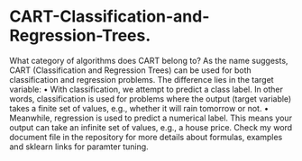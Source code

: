 # CART-Classification-and-Regression-Trees.
What category of algorithms does CART belong to?
As the name suggests, CART (Classification and Regression Trees) can be used for both classification and regression problems. The difference lies in the target variable:
•	With classification, we attempt to predict a class label. In other words, classification is used for problems where the output (target variable) takes a finite set of values, e.g., whether it will rain tomorrow or not.
•	Meanwhile, regression is used to predict a numerical label. This means your output can take an infinite set of values, e.g., a house price.
Check my word document file in the repository for more details about formulas, examples and sklearn links for paramter tuning. 
